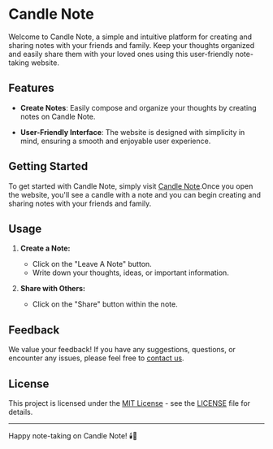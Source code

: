 # Candle Note

Welcome to Candle Note, a simple and intuitive platform for creating and sharing notes with your friends and family. Keep your thoughts organized and easily share them with your loved ones using this user-friendly note-taking website.

## Features

- **Create Notes**: Easily compose and organize your thoughts by creating notes on Candle Note.

- **User-Friendly Interface**: The website is designed with simplicity in mind, ensuring a smooth and enjoyable user experience.

## Getting Started

To get started with Candle Note, simply visit [Candle Note](https://candle-note.site).Once you open the website, you'll see a candle with a note and you can begin creating and sharing notes with your friends and family.

## Usage

1. **Create a Note:**
   - Click on the "Leave A Note" button.
   - Write down your thoughts, ideas, or important information.

2. **Share with Others:**
   - Click on the "Share" button within the note.

## Feedback

We value your feedback! If you have any suggestions, questions, or encounter any issues, please feel free to [contact us](mailto:feedback@candle-note.site).

## License

This project is licensed under the [MIT License](LICENSE) - see the [LICENSE](LICENSE) file for details.

---

Happy note-taking on Candle Note! 🕯️📝


